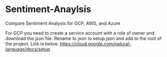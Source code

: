 # Sentiment-Anaylsis
Compare Sentiment Analysis for GCP, AWS, and Azure

For GCP you need to create a service account with a role of owner and download the json file. Rename to json to setup.json and add to the root of the project. Link is below.
https://cloud.google.com/natural-language/docs/setup
